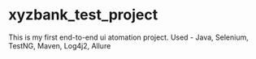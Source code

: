 # xyzbank_test_project
This is my first end-to-end ui atomation project.
Used - Java, Selenium, TestNG, Maven, Log4j2, Allure

